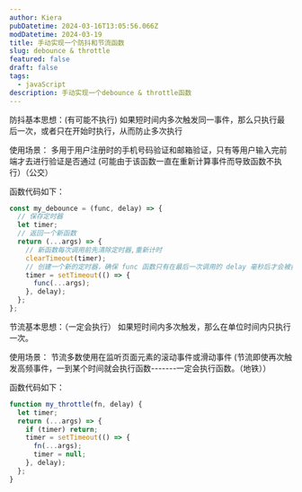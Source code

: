 ```yaml
---
author: Kiera
pubDatetime: 2024-03-16T13:05:56.066Z
modDatetime: 2024-03-19
title: 手动实现一个防抖和节流函数
slug: debounce & throttle
featured: false
draft: false
tags:
  - javaScript
description: 手动实现一个debounce & throttle函数
---
```


防抖基本思想：(有可能不执行)
如果短时间内多次触发同一事件，那么只执行最后一次，或者只在开始时执行，从而防止多次执行

使用场景：
多用于用户注册时的手机号码验证和邮箱验证，只有等用户输入完前端才去进行验证是否通过
(可能由于该函数一直在重新计算事件而导致函数不执行）（公交）

函数代码如下：

```js
const my_debounce = (func, delay) => {
  // 保存定时器
  let timer;
  // 返回一个新函数
  return (...args) => {
    // 新函数每次调用前先清除定时器,重新计时
    clearTimeout(timer);
    // 创建一个新的定时器，确保 func 函数只有在最后一次调用的 delay 毫秒后才会被执行
    timer = setTimeout(() => {
      func(...args);
    }, delay);
  };
};
```

节流基本思想：（一定会执行）
如果短时间内多次触发，那么在单位时间内只执行一次。

使用场景：
节流多数使用在监听页面元素的滚动事件或滑动事件
(节流即使再次触发高频事件，一到某个时间就会执行函数-------一定会执行函数。（地铁））

函数代码如下：

```js
function my_throttle(fn, delay) {
  let timer;
  return (...args) => {
    if (timer) return;
    timer = setTimeout(() => {
      fn(...args);
      timer = null;
    }, delay);
  };
}
```
